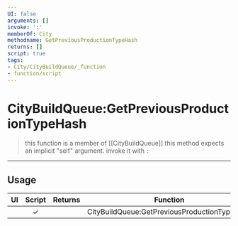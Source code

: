 ```yaml
---
UI: false
arguments: []
invoke: ':'
memberOf: City
methodname: GetPreviousProductionTypeHash
returns: []
script: true
tags:
- City/CityBuildQueue/_function
- function/script
---
```

# CityBuildQueue:GetPreviousProductionTypeHash
> this function is a member of [[CityBuildQueue]]
> this method expects an implicit "self" argument. invoke it with `:`
-----
## Usage
|  UI | Script | Returns | Function | Arguments |
|:---:|:------:|-------:|:--------:|:---------|
| |✓||CityBuildQueue:GetPreviousProductionTypeHash||
